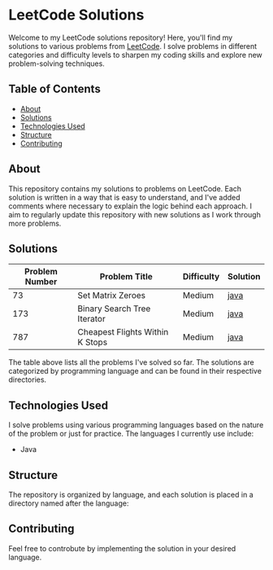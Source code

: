 # LeetCode Solutions
Welcome to my LeetCode solutions repository! Here, you'll find my solutions to various problems from [LeetCode](https://leetcode.com/). I solve problems in different categories and difficulty levels to sharpen my coding skills and explore new problem-solving techniques.

## Table of Contents

- [About](#about)
- [Solutions](#solutions)
- [Technologies Used](#technologies-used)
- [Structure](#structure)
- [Contributing](#contributing)

## About

This repository contains my solutions to problems on LeetCode. Each solution is written in a way that is easy to understand, and I've added comments where necessary to explain the logic behind each approach. I aim to regularly update this repository with new solutions as I work through more problems.

## Solutions

| Problem Number | Problem Title | Difficulty | Solution |
|----------------|---------------|------------|----------|
| 73 | Set Matrix Zeroes | Medium | [java](./java/SetMatrixZeroes.java) |
| 173 | Binary Search Tree Iterator | Medium | [java](./java/BinarySearchTreeIterator.java) |
| 787 | Cheapest Flights Within K Stops | Medium | [java](./java/CheapestFlightsWithinKStops.java) |


The table above lists all the problems I've solved so far. The solutions are categorized by programming language and can be found in their respective directories.

## Technologies Used

I solve problems using various programming languages based on the nature of the problem or just for practice. The languages I currently use include:

- Java


## Structure

The repository is organized by language, and each solution is placed in a directory named after the language:

## Contributing

Feel free to controbute by implementing the solution in your desired language.